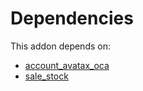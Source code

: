 # Dependencies

This addon depends on:

- [account_avatax_oca](https://github.com/bringout/oca-financial)
- [sale_stock](https://github.com/bringout/oca-ocb-sale/tree/cfc4dbeb59ab3594bd1aa8f3bb16a1ee00557b4d/odoo-bringout-oca-ocb-sale_stock)
